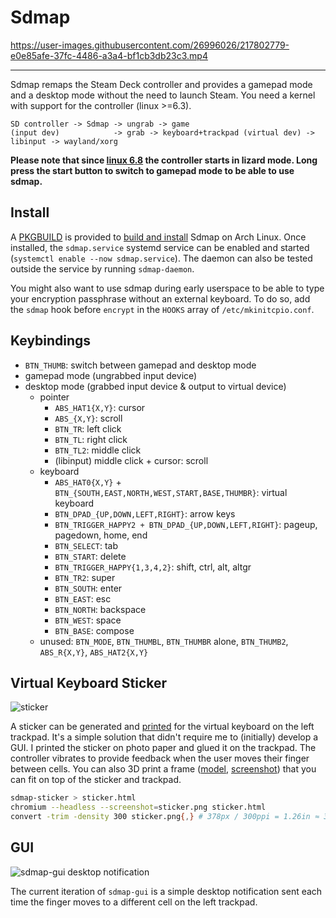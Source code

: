 # Sdmap

https://user-images.githubusercontent.com/26996026/217802779-e0e85afe-37fc-4486-a3a4-bf1cb3db23c3.mp4

---

Sdmap remaps the Steam Deck controller and provides a gamepad mode and a desktop mode without the need to launch Steam. You need a kernel with support for the controller (linux >=6.3).

~~~
SD controller -> Sdmap -> ungrab -> game
(input dev)            -> grab -> keyboard+trackpad (virtual dev) -> libinput -> wayland/xorg
~~~

**Please note that since [linux 6.8](https://github.com/torvalds/linux/commit/cd438e57dd05b077f4e87c1567beafb2377b6d6b) the controller starts in lizard mode. Long press the start button to switch to gamepad mode to be able to use sdmap.**

## Install

A [PKGBUILD](arch/) is provided to [build and install](https://wiki.archlinux.org/title/Arch_User_Repository#Installing_and_upgrading_packages) Sdmap on Arch Linux. Once installed, the `sdmap.service` systemd service can be enabled and started (`systemctl enable --now sdmap.service`). The daemon can also be tested outside the service by running `sdmap-daemon`.

You might also want to use sdmap during early userspace to be able to type your encryption passphrase without an external keyboard. To do so, add the `sdmap` hook before `encrypt` in the `HOOKS` array of `/etc/mkinitcpio.conf`.

## Keybindings

* `BTN_THUMB`: switch between gamepad and desktop mode
* gamepad mode (ungrabbed input device)
* desktop mode (grabbed input device & output to virtual device)
    * pointer
        * `ABS_HAT1{X,Y}`: cursor
        * `ABS_{X,Y}`: scroll
        * `BTN_TR`: left click
        * `BTN_TL`: right click
        * `BTN_TL2`: middle click
        * (libinput) middle click + cursor: scroll
    * keyboard
        * `ABS_HAT0{X,Y}` + `BTN_{SOUTH,EAST,NORTH,WEST,START,BASE,THUMBR}`: virtual keyboard
        * `BTN_DPAD_{UP,DOWN,LEFT,RIGHT}`: arrow keys
        * `BTN_TRIGGER_HAPPY2 + BTN_DPAD_{UP,DOWN,LEFT,RIGHT}`: pageup, pagedown, home, end
        * `BTN_SELECT`: tab
        * `BTN_START`: delete
        * `BTN_TRIGGER_HAPPY{1,3,4,2}`: shift, ctrl, alt, altgr
        * `BTN_TR2`: super
        * `BTN_SOUTH`: enter
        * `BTN_EAST`: esc
        * `BTN_NORTH`: backspace
        * `BTN_WEST`: space
        * `BTN_BASE`: compose
    * unused: `BTN_MODE`, `BTN_THUMBL`, `BTN_THUMBR` alone, `BTN_THUMB2`, `ABS_R{X,Y}`, `ABS_HAT2{X,Y}`

## Virtual Keyboard Sticker

![sticker](https://i.imgur.com/GZ2nFoR.png)

A sticker can be generated and [printed](https://i.imgur.com/a7Mk0GY.jpg) for the virtual keyboard on the left trackpad. It's a simple solution that didn't require me to (initially) develop a GUI. I printed the sticker on photo paper and glued it on the trackpad. The controller vibrates to provide feedback when the user moves their finger between cells. You can also 3D print a frame ([model](data/kbd_frame.scad), [screenshot](https://i.imgur.com/DkM5mi5.png)) that you can fit on top of the sticker and trackpad.

~~~sh
sdmap-sticker > sticker.html
chromium --headless --screenshot=sticker.png sticker.html
convert -trim -density 300 sticker.png{,} # 378px / 300ppi = 1.26in ≈ 3.2cm
~~~

## GUI

![sdmap-gui desktop notification](https://i.imgur.com/a8e3ErT.png)

The current iteration of `sdmap-gui` is a simple desktop notification sent each time the finger moves to a different cell on the left trackpad.

